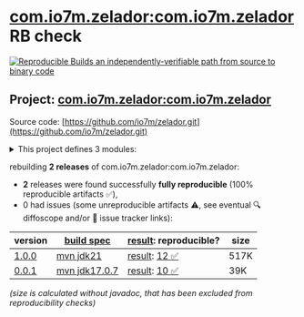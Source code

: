 [com.io7m.zelador:com.io7m.zelador](https://central.sonatype.com/artifact/com.io7m.zelador/com.io7m.zelador/versions) RB check
=======

[![Reproducible Builds](https://reproducible-builds.org/images/logos/rb.svg) an independently-verifiable path from source to binary code](https://reproducible-builds.org/)

## Project: [com.io7m.zelador:com.io7m.zelador](https://central.sonatype.com/artifact/com.io7m.zelador/com.io7m.zelador/versions)

Source code: [https://github.com/io7m/zelador.git](https://github.com/io7m/zelador.git)

<details><summary>This project defines 3 modules:</summary>

* [com.io7m.zelador:com.io7m.zelador](https://central.sonatype.com/artifact/com.io7m.zelador/com.io7m.zelador/1.0.0)
* [com.io7m.zelador:com.io7m.zelador.test_extension](https://central.sonatype.com/artifact/com.io7m.zelador/com.io7m.zelador.test_extension/1.0.0)
* [com.io7m.zelador:com.io7m.zelador.tests](https://central.sonatype.com/artifact/com.io7m.zelador/com.io7m.zelador.tests/1.0.0)
</details>

rebuilding **2 releases** of com.io7m.zelador:com.io7m.zelador:
- **2** releases were found successfully **fully reproducible** (100% reproducible artifacts :white_check_mark:),
- 0 had issues (some unreproducible artifacts :warning:, see eventual :mag: diffoscope and/or :memo: issue tracker links):

| version | [build spec](/BUILDSPEC.md) | [result](https://reproducible-builds.org/docs/jvm/): reproducible? | size |
| -- | --------- | ------ | -- |
| [1.0.0](https://central.sonatype.com/artifact/com.io7m.zelador/com.io7m.zelador/1.0.0/pom) | [mvn jdk21](com.io7m.zelador-1.0.0.buildspec) | [result](com.io7m.zelador-1.0.0.buildinfo): [12 :white_check_mark: ](com.io7m.zelador-1.0.0.buildcompare) | 517K |
| [0.0.1](https://central.sonatype.com/artifact/com.io7m.zelador/com.io7m.zelador/0.0.1/pom) | [mvn jdk17.0.7](com.io7m.zelador-0.0.1.buildspec) | [result](com.io7m.zelador-0.0.1.buildinfo): [10 :white_check_mark: ](com.io7m.zelador-0.0.1.buildcompare) | 39K |

<i>(size is calculated without javadoc, that has been excluded from reproducibility checks)</i>
